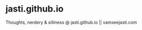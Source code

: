 jasti.github.io
===============
Thoughts, nerdery & silliness @ jasti.github.io || vamseejasti.com

